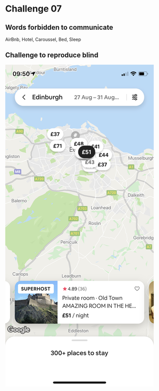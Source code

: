 # Challenge 07

## Words forbidden to communicate

AirBnb, Hotel, Caroussel, Bed, Sleep

## Challenge to reproduce blind

![AirBnb](Assets/challenge-07.jpeg)